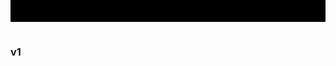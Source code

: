 ### v1
<html>
<script src="jshtml.js"></script>
<div style="background-color:#000; color:#fff; -webkit-touch-callout: none;     -webkit-user-select: none;  -moz-user-select: none;  -ms-user-select: none;user-select: none; padding:33px 20px; margin-top:-200px;">

<h3 style="">____________________________________</h3>

</div>
</html>
